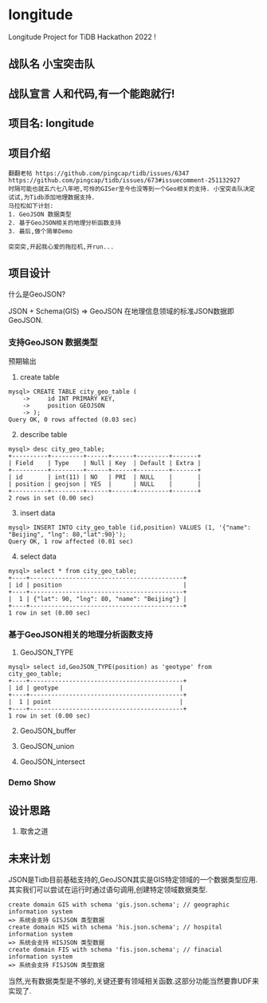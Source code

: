 # longitude
Longitude Project for TiDB Hackathon 2022 !

## 战队名 小宝突击队
## 战队宣言 人和代码,有一个能跑就行!
## 项目名: longitude
## 项目介绍
    翻翻老帖 https://github.com/pingcap/tidb/issues/6347  https://github.com/pingcap/tidb/issues/673#issuecomment-251132927 
    时隔可能也就五六七八年吧,可怜的GISer至今也没等到一个Geo相关的支持. 小宝突击队决定试试,为Tidb添加地理数据支持.
    马拉松如下计划:
    1. GeoJSON 数据类型
    2. 基于GeoJSON相关的地理分析函数支持
    3. 最后,做个简单Demo
    
    突突突,开起我心爱的拖拉机,开run...

## 项目设计
什么是GeoJSON?

JSON + Schema(GIS) => GeoJSON
在地理信息领域的标准JSON数据即GeoJSON.
### 支持GeoJSON 数据类型
预期输出
1. create table
```
mysql> CREATE TABLE city_geo_table (
    ->     id INT PRIMARY KEY,
    ->     position GEOJSON
    -> );
Query OK, 0 rows affected (0.03 sec)

```
2. describe table
```
mysql> desc city_geo_table;
+----------+---------+------+------+---------+-------+
| Field    | Type    | Null | Key  | Default | Extra |
+----------+---------+------+------+---------+-------+
| id       | int(11) | NO   | PRI  | NULL    |       |
| position | geojson | YES  |      | NULL    |       |
+----------+---------+------+------+---------+-------+
2 rows in set (0.00 sec)
```
3. insert data
```
mysql> INSERT INTO city_geo_table (id,position) VALUES (1, '{"name": "Beijing", "lng": 80,"lat":90}');
Query OK, 1 row affected (0.01 sec)

```
4. select data
```
mysql> select * from city_geo_table;
+----+-------------------------------------------+
| id | position                                  |
+----+-------------------------------------------+
|  1 | {"lat": 90, "lng": 80, "name": "Beijing"} |
+----+-------------------------------------------+
1 row in set (0.00 sec)
```

### 基于GeoJSON相关的地理分析函数支持
1. GeoJSON_TYPE
```
mysql> select id,GeoJSON_TYPE(position) as 'geotype' from city_geo_table;
+----+-------------------------------------------+
| id | geotype                                  |
+----+-------------------------------------------+
|  1 | point                                    |
+----+-------------------------------------------+
1 row in set (0.00 sec)
```

2. GeoJSON_buffer

3. GeoJSON_union

4. GeoJSON_intersect


### Demo Show



## 设计思路
1. 取舍之道


## 未来计划
JSON是Tidb目前基础支持的,GeoJSON其实是GIS特定领域的一个数据类型应用.
其实我们可以尝试在运行时通过语句调用,创建特定领域数据类型.
```
create domain GIS with schema 'gis.json.schema'; // geographic information system
=> 系统会支持 GISJSON 类型数据
create domain HIS with schema 'his.json.schema'; // hospital information system
=> 系统会支持 HISJSON 类型数据
create domain FIS with schema 'fis.json.schema'; // finacial information system
=> 系统会支持 FISJSON 类型数据
```

当然,光有数据类型是不够的,关键还要有领域相关函数.这部分功能当然要靠UDF来实现了.